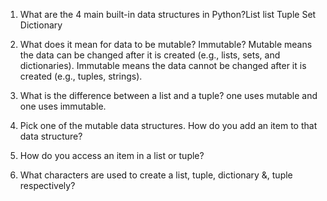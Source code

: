 1. What are the 4 main built-in data structures in Python?List
list
Tuple
Set
Dictionary

2. What does it mean for data to be mutable? Immutable?
Mutable means the data can be changed after it is created (e.g., lists, sets, and dictionaries). Immutable means the data cannot be changed after it is created (e.g., tuples, strings).

3. What is the difference between a list and a tuple? one uses mutable and one uses immutable.

4. Pick one of the mutable data structures. How do you add an item to that data structure? 

5. How do you access an item in a list or tuple?

6. What characters are used to create a list, tuple, dictionary &, tuple respectively?


